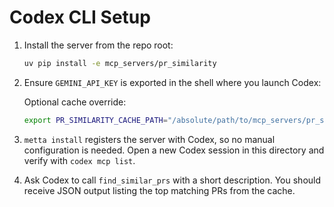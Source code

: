 # Codex CLI Setup

1. Install the server from the repo root:

   ```bash
   uv pip install -e mcp_servers/pr_similarity
   ```

2. Ensure `GEMINI_API_KEY` is exported in the shell where you launch Codex:

   Optional cache override:

   ```bash
   export PR_SIMILARITY_CACHE_PATH="/absolute/path/to/mcp_servers/pr_similarity/cache/pr_embeddings"
   ```

3. `metta install` registers the server with Codex, so no manual configuration is needed. Open a new Codex
   session in this directory and verify with `codex mcp list`.

4. Ask Codex to call `find_similar_prs` with a short description. You should receive JSON output listing
   the top matching PRs from the cache.
